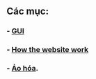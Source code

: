 ## Các mục:
### - [GUI](https://github.com/toan207/Theory/blob/master/Theory/GUI.md)
### - [How the website work](https://github.com/toan207/Theory/blob/master/Theory/Website.md)
### - [Ảo hóa](https://github.com/toan207/Theory/blob/master/Theory/aohoa.md).
